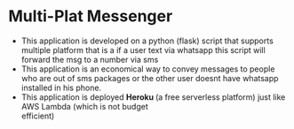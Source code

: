 # <b> Multi-Plat Messenger </b>

- This application is developed on a python (flask) script that supports multiple platform that is a if a user text via whatsapp this     script will forward the msg to a number via sms 
- This application is an economical way to convey messages to people who are out of sms packages or the other user doesnt have   whatsapp installed in his phone. 
- This application is deployed <b> Heroku </b> (a free serverless platform) just like AWS Lambda (which is not budget          
  efficient)
